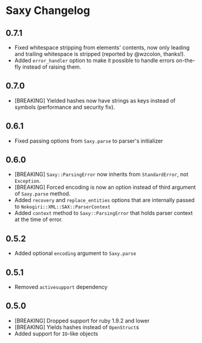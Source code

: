 # Saxy Changelog

## 0.7.1

* Fixed whitespace stripping from elements' contents, now only leading and trailing whitespace is stripped (reported by @wzcolon, thanks!).
* Added `error_handler` option to make it possible to handle errors on-the-fly instead of raising them.

## 0.7.0

* [BREAKING] Yielded hashes now have strings as keys instead of symbols (performance and security fix).

## 0.6.1

* Fixed passing options from `Saxy.parse` to parser's initializer

## 0.6.0

* [BREAKING] `Saxy::ParsingError` now inherits from `StandardError`, not `Exception`.
* [BREAKING] Forced encoding is now an option instead of third argument of `Saxy.parse` method.
* Added `recovery` and `replace_entities` options that are internally passed to `Nokogiri::XML::SAX::ParserContext`
* Added `context` method to `Saxy::ParsingError` that holds parser context at the time of error.

## 0.5.2

* Added optional `encoding` argument to `Saxy.parse`

## 0.5.1

* Removed `activesupport` dependency

## 0.5.0

* [BREAKING] Dropped support for ruby 1.9.2 and lower
* [BREAKING] Yields hashes instead of `OpenStruct`s
* Added support for `IO`-like objects
